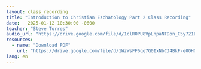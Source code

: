 ```yaml
---
layout: class_recording
title: "Introduction to Christian Eschatology Part 2 Class Recording"
date:   2025-01-12 10:30:00 -0600
teacher: "Steve Torres"
audio_url: "https://drive.google.com/file/d/1clROPU8VpLnpaNTDon_C5y721LEdFGSb/preview"
resources:
  - name: "Download PDF"
    url: "https://drive.google.com/file/d/1WzWsFF6qq7Q0IxNbCJ4BkF-e0OHOZMK8/view"
lang: en
---
```

